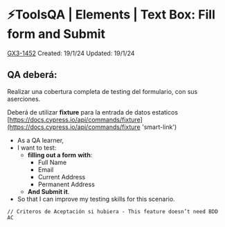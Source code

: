 # ⚡️ToolsQA | Elements | Text Box: Fill form and Submit

[GX3-1452](https://upexgalaxy34.atlassian.net/browse/GX3-1452) Created: 19/1/24 Updated: 19/1/24

## **QA deberá:**

Realizar una cobertura completa de testing del formulario, con sus aserciones.

Deberá de utilizar **fixture** para la entrada de datos estaticos  
[https://docs.cypress.io/api/commands/fixture](https://docs.cypress.io/api/commands/fixture 'smart-link')

-   As a QA learner,
-   I want to test:
    -   **filling out a form** **with**:
        -   Full Name
        -   Email
        -   Current Address
        -   Permanent Address
    -   **And Submit it**.
-   So that I can improve my testing skills for this scenario.

```
// Criteros de Aceptación si hubiera - This feature doesn’t need BDD AC
```
